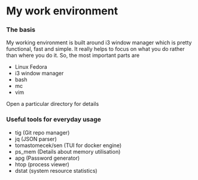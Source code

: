 # My work environment

### The basis

My working environment is built around i3 window manager which is pretty functional, 
fast and simple. It really helps to focus on what you do rather than where you do it. 
So, the most important parts are  

* Linux Fedora
* i3 window manager
* bash
* mc
* vim

Open a particular directory for details

### Useful tools for everyday usage

* tig (Git repo manager)
* jq (JSON parser)
* tomastomecek/sen (TUI for docker engine)
* ps_mem (Details about memory utilisation)
* apg (Password generator)
* htop (process viewer)
* dstat (system resource statistics)
